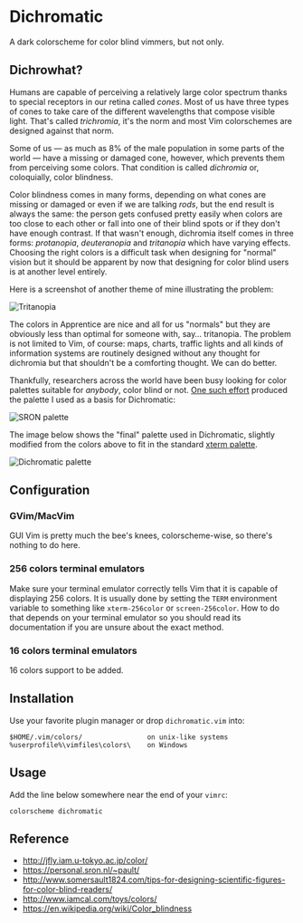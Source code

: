 # Dichromatic

A dark colorscheme for color blind vimmers, but not only.

## Dichrowhat?

Humans are capable of perceiving a relatively large color spectrum thanks to special receptors in our retina called *cones*. Most of us have three types of cones to take care of the different wavelengths that compose visible light. That's called *trichromia*, it's the norm and most Vim colorschemes are designed against that norm.

Some of us — as much as 8% of the male population in some parts of the world — have a missing or damaged cone, however, which prevents them from perceiving some colors. That condition is called *dichromia* or, coloquially, color blindness.

Color blindness comes in many forms, depending on what cones are missing or damaged or even if we are talking *rods*, but the end result is always the same: the person gets confused pretty easily when colors are too close to each other or fall into one of their blind spots or if they don't have enough contrast. If that wasn't enough, dichromia itself comes in three forms: *protanopia*, *deuteranopia* and *tritanopia* which have varying effects. Choosing the right colors is a difficult task when designing for "normal" vision but it should be apparent by now that designing for color blind users is at another level entirely.

Here is a screenshot of another theme of mine illustrating the problem:

![Tritanopia](http://romainl.github.io/vim-dichromatic/images/apprentice-tritanopia.png)

The colors in Apprentice are nice and all for us "normals" but they are obviously less than optimal for someone with, say… tritanopia. The problem is not limited to Vim, of course: maps, charts, traffic lights and all kinds of information systems are routinely designed without any thought for dichromia but that shouldn't be a comforting thought. We can do better.

Thankfully, researchers across the world have been busy looking for color palettes suitable for *anybody*, color blind or not. [One such effort](https://personal.sron.nl/~pault/) produced the palette I used as a basis for Dichromatic:

![SRON palette](http://romainl.github.io/vim-dichromatic/images/sron-palette.png)

The image below shows the "final" palette used in Dichromatic, slightly modified from the colors above to fit in the standard [xterm palette](https://upload.wikimedia.org/wikipedia/en/1/15/Xterm_256color_chart.svg).

![Dichromatic palette](http://romainl.github.io/vim-dichromatic/images/palette.png)

## Configuration

### GVim/MacVim

GUI Vim is pretty much the bee's knees, colorscheme-wise, so there's nothing to do here.

### 256 colors terminal emulators

Make sure your terminal emulator correctly tells Vim that it is capable of displaying 256 colors. It is usually done by setting the `TERM` environment variable to something like `xterm-256color` or `screen-256color`. How to do that depends on your terminal emulator so you should read its documentation if you are unsure about the exact method.

### 16 colors terminal emulators

16 colors support to be added.

## Installation

Use your favorite plugin manager or drop `dichromatic.vim` into:

    $HOME/.vim/colors/                on unix-like systems
    %userprofile%\vimfiles\colors\    on Windows

## Usage

Add the line below somewhere near the end of your `vimrc`:

    colorscheme dichromatic

## Reference

* http://jfly.iam.u-tokyo.ac.jp/color/
* https://personal.sron.nl/~pault/
* http://www.somersault1824.com/tips-for-designing-scientific-figures-for-color-blind-readers/
* http://www.iamcal.com/toys/colors/
* https://en.wikipedia.org/wiki/Color_blindness
